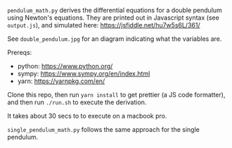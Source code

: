 `pendulum_math.py` derives the differential equations for a double pendulum using Newton's equations. They are printed out in Javascript syntax (see `output.js`), and simulated here: https://jsfiddle.net/hu7w5s6L/361/

See `double_pendulum.jpg` for an diagram indicating what the variables are.

Prereqs:
  - python: https://www.python.org/
  - sympy: https://www.sympy.org/en/index.html
  - yarn: https://yarnpkg.com/en/

Clone this repo, then run `yarn install` to get prettier (a JS code formatter), and then run `./run.sh` to execute the derivation.

It takes about 30 secs to to execute on a macbook pro.

`single_pendulum_math.py` follows the same approach for the single pendulum.
